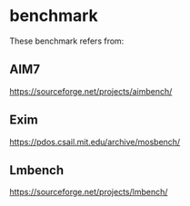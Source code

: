 # benchmark

These benchmark refers from:

## AIM7

 https://sourceforge.net/projects/aimbench/


## Exim

 https://pdos.csail.mit.edu/archive/mosbench/


## Lmbench

 https://sourceforge.net/projects/lmbench/

